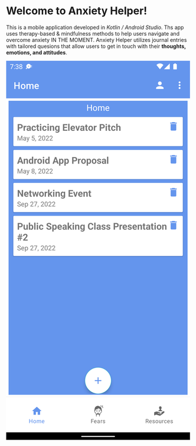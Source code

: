 # Welcome to Anxiety Helper!

This is a mobile application developed in *Kotlin / Android Studio*. Ths app uses therapy-based & mindfulness methods to help users navigate and overcome anxiety IN THE MOMENT. Anxiety Helper utilizes journal entries with tailored quesions that allow users to get in touch with their **thoughts, emotions, and attitudes**.

![](images/bb1.png)
